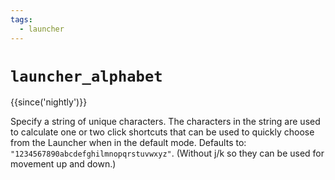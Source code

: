 ```yaml
---
tags:
  - launcher
---
```

# `launcher_alphabet`

{{since('nightly')}}

Specify a string of unique characters. The characters in the string are used
to calculate one or two click shortcuts that can be used to quickly choose from
the Launcher when in the default mode. Defaults to:
`"1234567890abcdefghilmnopqrstuvwxyz"`. (Without j/k so they can be used for movement
up and down.)
